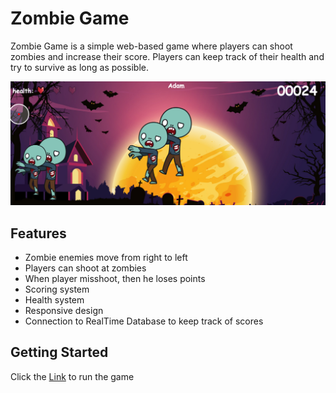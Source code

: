 
# Zombie Game

Zombie Game is a simple web-based game where players can shoot zombies and increase their score. Players can keep track of their health and try to survive as long as possible.

![Screenshot of the game](/images/game.png)

## Features

- Zombie enemies move from right to left
- Players can shoot at zombies
- When player misshoot, then he loses points
- Scoring system
- Health system
- Responsive design
- Connection to RealTime Database to keep track of scores

## Getting Started

Click the [Link](https://adam0s007.github.io/zombie-shooting-game/) to run the game
